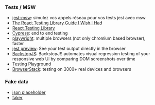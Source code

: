 ### Tests / MSW

- [jest-msw](https://delicious-insights.com/fr/articles/jest-msw/): simulez vos appels réseau pour vos tests jest avec msw
- [The React Testing Library Guide I Wish I Had](https://blog.theodo.com/2021/12/react-testing-library-guide/)
- [React Testing Library](https://testing-library.com/docs/react-testing-library/intro/)
- [Cypress](https://www.cypress.io/): end to end testing
- [playwright](https://playwright.dev/): multiple browsers (not only chromium based browser), faster
- [jest preview](https://www.jest-preview.com/docs/getting-started/intro/): See your test output directly in the browser
- [BackstopJS](https://github.com/garris/BackstopJS): BackstopJS automates visual regression testing of your responsive web UI by comparing DOM screenshots over time
- [Testing Playground](https://testing-playground.com/)
- [BrowserStack](https://www.browserstack.com/): testing on 3000+ real devices and browsers

### Fake data

- [json placeholder](https://jsonplaceholder.typicode.com/)
- [faker](https://fakerjs.dev/)
